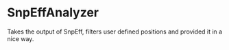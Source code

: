 # SnpEffAnalyzer
Takes the output of SnpEff, filters user defined positions and provided it in a nice way.
